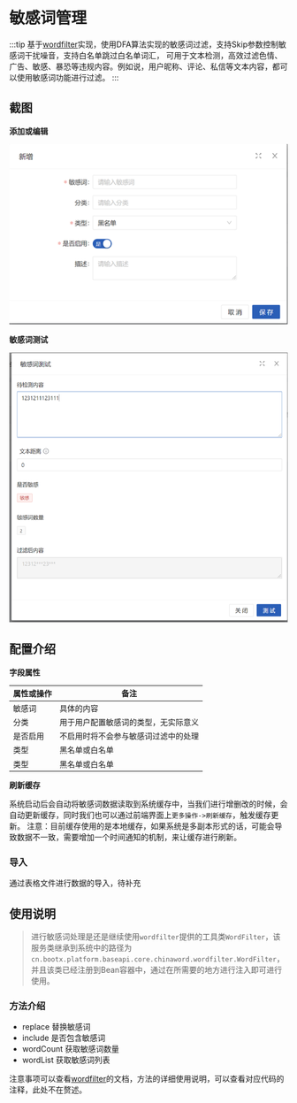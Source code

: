 # 敏感词管理
:::tip
基于[wordfilter](https://gitee.com/humingzhang/wordfilter)实现，使用DFA算法实现的敏感词过滤，支持Skip参数控制敏感词干扰噪音，支持白名单跳过白名单词汇，
可用于文本检测，高效过滤色情、广告、敏感、暴恐等违规内容。例如说，用户昵称、评论、私信等文本内容，都可以使用敏感词功能进行过滤。
:::

## 截图
**添加或编辑**

![img.png](img/6.png)

**敏感词测试**

![img_1.png](img/7.png)

## 配置介绍

**字段属性**

| 属性或操作 | 备注                 |
|-------|--------------------|
| 敏感词   | 具体的内容              |
| 分类    | 用于用户配置敏感词的类型，无实际意义 |
| 是否启用  | 不启用时将不会参与敏感词过滤中的处理 |
| 类型    | 黑名单或白名单            |
| 类型    | 黑名单或白名单            |

**刷新缓存**

系统启动后会自动将敏感词数据读取到系统缓存中，当我们进行增删改的时候，会自动更新缓存，同时我们也可以通过前端界面上`更多操作->刷新缓存`，触发缓存更新。
注意：目前缓存使用的是本地缓存，如果系统是多副本形式的话，可能会导致数据不一致，需要增加一个时间通知的机制，来让缓存进行刷新。

### 导入

通过表格文件进行数据的导入，待补充

## 使用说明
> 进行敏感词处理是还是继续使用`wordfilter`提供的工具类`WordFilter`，该服务类继承到系统中的路径为`cn.bootx.platform.baseapi.core.chinaword.wordfilter.WordFilter`，
> 并且该类已经注册到Bean容器中，通过在所需要的地方进行注入即可进行使用。

### 方法介绍
- replace  替换敏感词
- include  是否包含敏感词
- wordCount  获取敏感词数量
- wordList  获取敏感词列表

注意事项可以查看[wordfilter](https://gitee.com/humingzhang/wordfilter)的文档，方法的详细使用说明，可以查看对应代码的注释，此处不在赘述。
